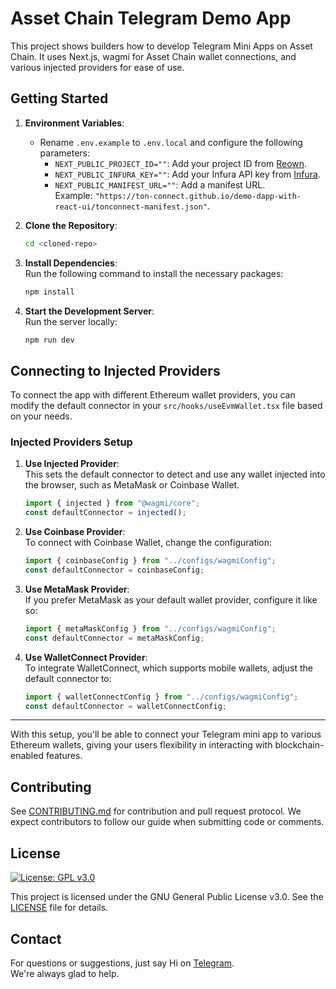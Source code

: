 # Asset Chain Telegram Demo App

This project shows builders how to develop Telegram Mini Apps on Asset Chain. It uses Next.js, wagmi for 
Asset Chain wallet connections, and various injected providers for ease of use.

## Getting Started

1. **Environment Variables**:  
   - Rename `.env.example` to `.env.local` and configure the following parameters:
     - `NEXT_PUBLIC_PROJECT_ID=""`: Add your project ID from [Reown](https://cloud.reown.com).
     - `NEXT_PUBLIC_INFURA_KEY=""`: Add your Infura API key from [Infura](https://www.infura.io).
     - `NEXT_PUBLIC_MANIFEST_URL=""`: Add a manifest URL.  
       Example: `"https://ton-connect.github.io/demo-dapp-with-react-ui/tonconnect-manifest.json"`.

2. **Clone the Repository**:  
   ```bash
   cd <cloned-repo>
   ```

3. **Install Dependencies**:  
   Run the following command to install the necessary packages:
   ```bash
   npm install
   ```

4. **Start the Development Server**:  
   Run the server locally:
   ```bash
   npm run dev
   ```

## Connecting to Injected Providers

To connect the app with different Ethereum wallet providers, you can modify the default connector in your `src/hooks/useEvmWallet.tsx` file based on your needs.

### Injected Providers Setup

1. **Use Injected Provider**:  
   This sets the default connector to detect and use any wallet injected into the browser, such as MetaMask or Coinbase Wallet.
   ```ts
   import { injected } from "@wagmi/core";
   const defaultConnector = injected();
   ```

2. **Use Coinbase Provider**:  
   To connect with Coinbase Wallet, change the configuration:
   ```ts
   import { coinbaseConfig } from "../configs/wagmiConfig";
   const defaultConnector = coinbaseConfig;
   ```

3. **Use MetaMask Provider**:  
   If you prefer MetaMask as your default wallet provider, configure it like so:
   ```ts
   import { metaMaskConfig } from "../configs/wagmiConfig";
   const defaultConnector = metaMaskConfig;
   ```

4. **Use WalletConnect Provider**:  
   To integrate WalletConnect, which supports mobile wallets, adjust the default connector to:
   ```ts
   import { walletConnectConfig } from "../configs/wagmiConfig";
   const defaultConnector = walletConnectConfig;
   ```

---

With this setup, you'll be able to connect your Telegram mini app to various Ethereum wallets, giving your users flexibility in interacting with blockchain-enabled features.

## Contributing

See [CONTRIBUTING.md](https://github.com/xendfinance/assetchain-telegram-demo-app/CONTRIBUTING.md) for contribution and pull request protocol. We expect contributors to follow our guide when submitting code or comments.

## License

[![License: GPL v3.0](https://img.shields.io/badge/License-GPL%20v3-blue.svg)](https://www.gnu.org/licenses/gpl-3.0)

This project is licensed under the GNU General Public License v3.0. See the [LICENSE](LICENSE) file for details.

## Contact

For questions or suggestions, just say Hi on [Telegram](https://t.me/assetchainbuilders).<br/>
We're always glad to help.

